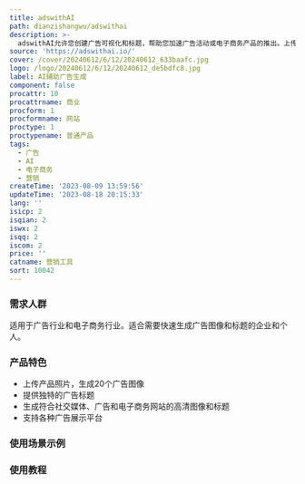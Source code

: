 ```yaml
---
title: adswithAI
path: dianzishangwu/adswithai
description: >-
  adswithAI允许您创建广告可视化和标题，帮助您加速广告活动或电子商务产品的推出。上传产品的1个PNG照片，我们将批量生成20个高清广告图像，配有独特的标题，展示产品在不同背景下，完美适合社交媒体帖子、广告和电子商务网站！付款后，您将收到一封包含下载链接的电子邮件，可下载个性化为您的产品定制的20个高清广告和独特标题的图像。价格：9.99美元，一次性付款，不包含订阅。生成的图像的版权归您所有。使用本网站即表示您同意我们的条款和条件。
source: 'https://adswithai.io/'
cover: /cover/20240612/6/12/20240612_633baafc.jpg
logo: /logo/20240612/6/12/20240612_de5bdfc8.jpg
label: AI辅助广告生成
component: false
procattr: 10
procattrname: 商业
procform: 1
procformname: 网站
proctype: 1
proctypename: 普通产品
tags:
  - 广告
  - AI
  - 电子商务
  - 营销
createTime: '2023-08-09 13:59:56'
updateTime: '2023-08-18 20:15:33'
lang: ''
isicp: 2
isqian: 2
iswx: 2
isqq: 2
iscom: 2
price: ''
catname: 营销工具
sort: 10042
---
```




### 需求人群
适用于广告行业和电子商务行业。适合需要快速生成广告图像和标题的企业和个人。

### 产品特色
- 上传产品照片，生成20个广告图像
- 提供独特的广告标题
- 生成符合社交媒体、广告和电子商务网站的高清图像和标题
- 支持各种广告展示平台

### 使用场景示例


### 使用教程


  

